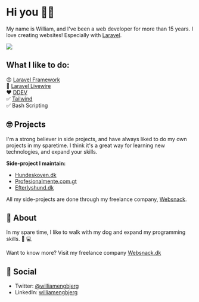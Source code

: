 # Hi you 👋🏼

My name is William, and I've been a web developer for more than 15 years. I love creating websites! Especially with [Laravel](https://github.com/laravel).


![](https://github-readme-stats.vercel.app/api?username=williamengbjerg&theme=dark&show_icons=true&count_private=true)


## What I like to do: 

😍 [Laravel Framework](https://github.com/laravel) <br>
🚀 [Laravel Livewire](https://laravel-livewire.com/) <br>
❤️ [DDEV](https://www.ddev.com/) <br>
✅ [Tailwind](https://github.com/tailwindlabs) <br>
✅ Bash Scripting 


## 🤓 Projects 

I'm a strong believer in side projects, and have always liked to do my own projects in my sparetime. I think it's a great way for learning new technologies, and expand your skills.

**Side-project I maintain:**
- [Hundeskoven.dk](https://hundeskoven.dk) 
- [Profesionalmente.com.gt](https://profesionalmente.com.gt)
- [Efterlyshund.dk](https://efterlyshund.dk) 

All my side-projects are done through my freelance company, [Websnack](https://github.com/websnack-dk).


## 🥷 About

In my spare time, I like to walk with my dog and expand my programming skills. 🐶 💻

Want to know more? Visit my freelance company [Websnack.dk](https://websnack.dk)


## 🍺 Social

- Twitter: [@williamengbjerg](https://twitter.com/williamengbjerg)
- LinkedIn: [williamengbjerg](https://www.linkedin.com/in/williamengbjerg/)
